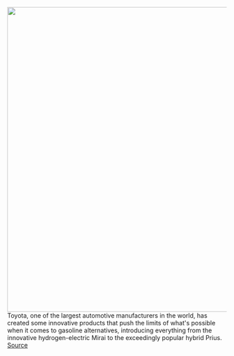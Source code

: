 <img src='https://cdn.vox-cdn.com/thumbor/MYb_ZJ-7m-RozqmAxHdblS140wE=/0x0:2040x1534/1200x675/filters:focal(857x604:1183x930)/cdn.vox-cdn.com/uploads/chorus_image/image/71012051/abassett_220414_5256_0003.0.jpg' width='700px' /><br/>
Toyota, one of the largest automotive manufacturers in the world, has created some innovative products that push the limits of what's possible when it comes to gasoline alternatives, introducing everything from the innovative hydrogen-electric Mirai to the exceedingly popular hybrid Prius.
<a href='https://www.theverge.com/23180408/toyota-bz4x-electric-suv-review-specs-price'> Source <a/>